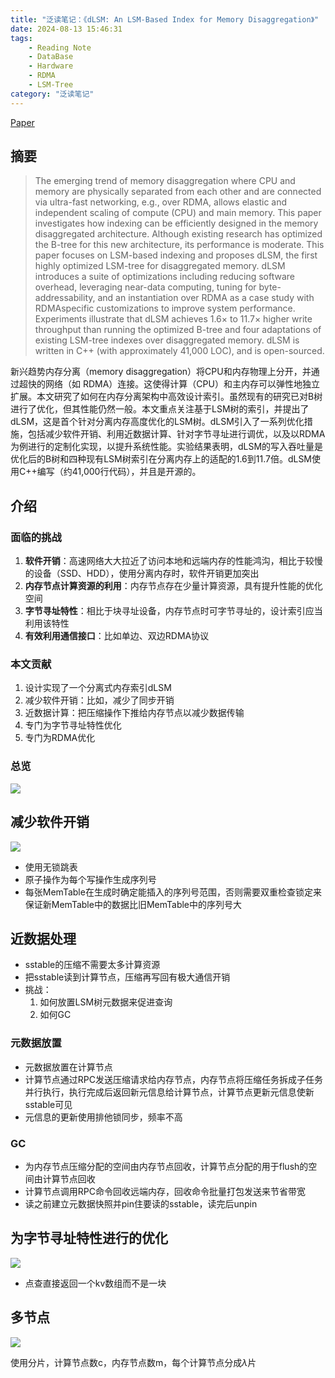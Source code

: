 ```yaml
---
title: "泛读笔记：《dLSM: An LSM-Based Index for Memory Disaggregation》"
date: 2024-08-13 15:46:31
tags: 
    - Reading Note
    - DataBase
    - Hardware
    - RDMA
    - LSM-Tree
category: "泛读笔记"
---
```

[Paper](https://www.cs.purdue.edu/homes/csjgwang/pubs/ICDE23_dLSM.pdf)

## 摘要

> The emerging trend of memory disaggregation where CPU and memory are physically separated from each other and are connected via ultra-fast networking, e.g., over RDMA, allows elastic and independent scaling of compute (CPU) and main memory. This paper investigates how indexing can be efficiently designed in the memory disaggregated architecture. Although existing research has optimized the B-tree for this new architecture, its performance is moderate. This paper focuses on LSM-based indexing and proposes dLSM, the first highly optimized LSM-tree for disaggregated memory. dLSM introduces a suite of optimizations including reducing software overhead, leveraging near-data computing, tuning for byte-addressability, and an instantiation over RDMA as a case study with RDMAspecific customizations to improve system performance. Experiments illustrate that dLSM achieves 1.6× to 11.7× higher write throughput than running the optimized B-tree and four adaptations of existing LSM-tree indexes over disaggregated memory. dLSM is written in C++ (with approximately 41,000 LOC), and is open-sourced.

新兴趋势内存分离（memory disaggregation）将CPU和内存物理上分开，并通过超快的网络（如 RDMA）连接。这使得计算（CPU）和主内存可以弹性地独立扩展。本文研究了如何在内存分离架构中高效设计索引。虽然现有的研究已对B树进行了优化，但其性能仍然一般。本文重点关注基于LSM树的索引，并提出了dLSM，这是首个针对分离内存高度优化的LSM树。dLSM引入了一系列优化措施，包括减少软件开销、利用近数据计算、针对字节寻址进行调优，以及以RDMA为例进行的定制化实现，以提升系统性能。实验结果表明，dLSM的写入吞吐量是优化后的B树和四种现有LSM树索引在分离内存上的适配的1.6到11.7倍。dLSM使用C++编写（约41,000行代码），并且是开源的。

## 介绍

### 面临的挑战

1. **软件开销**：高速网络大大拉近了访问本地和远端内存的性能鸿沟，相比于较慢的设备（SSD、HDD），使用分离内存时，软件开销更加突出
2. **内存节点计算资源的利用**：内存节点存在少量计算资源，具有提升性能的优化空间
3. **字节寻址特性**：相比于块寻址设备，内存节点时可字节寻址的，设计索引应当利用该特性
4. **有效利用通信接口**：比如单边、双边RDMA协议

### 本文贡献

1. 设计实现了一个分离式内存索引dLSM
2. 减少软件开销：比如，减少了同步开销
3. 近数据计算：把压缩操作下推给内存节点以减少数据传输
4. 专门为字节寻址特性优化
5. 专门为RDMA优化

### 总览

![](overview.png)

## 减少软件开销

![](F3.png)

- 使用无锁跳表
- 原子操作为每个写操作生成序列号
- 每张MemTable在生成时确定能插入的序列号范围，否则需要双重检查锁定来保证新MemTable中的数据比旧MemTable中的序列号大

## 近数据处理

- sstable的压缩不需要太多计算资源
- 把sstable读到计算节点，压缩再写回有极大通信开销
- 挑战：
  1. 如何放置LSM树元数据来促进查询
  2. 如何GC

### 元数据放置

- 元数据放置在计算节点
- 计算节点通过RPC发送压缩请求给内存节点，内存节点将压缩任务拆成子任务并行执行，执行完成后返回新元信息给计算节点，计算节点更新元信息使新sstable可见
- 元信息的更新使用排他锁同步，频率不高

### GC

- 为内存节点压缩分配的空间由内存节点回收，计算节点分配的用于flush的空间由计算节点回收
- 计算节点调用RPC命令回收远端内存，回收命令批量打包发送来节省带宽
- 读之前建立元数据快照并pin住要读的sstable，读完后unpin

## 为字节寻址特性进行的优化

![](F4.png)

- 点查直接返回一个kv数组而不是一块

## 多节点

![](F5.png)

使用分片，计算节点数c，内存节点数m，每个计算节点分成$\lambda$片
